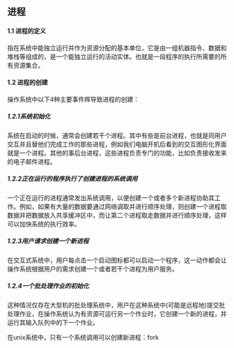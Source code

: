 ## 进程

#### 1.1 进程的定义

​	指在系统中能独立运行并作为资源分配的基本单位，它是由一组机器指令、数据和堆栈等组成的，是一个能独立运行的活动实体。也就是一段程序的执行所需要的所有资源集合。

#### 1.2 进程的创建

操作系统中以下4种主要事件辉导致进程的创建：

##### 1.2.1系统初始化

​	系统在启动的时候，通常会创建若干个进程。其中有些是前台进程，也就是同用户交互并且替他们完成工作的那些进程，例如我们电脑开机后看到的交互图形化界面就是一个进程。其他的事后台进程，这些进程负责专门的功能，比如负责接收发来的电子邮件进程。

##### 1.2.2正在运行的程序执行了创建进程的系统调用

​	一个正在运行的进程通常发出系统调用，以便创建一个或者多个新进程协助其工作。例如，如果有大量的数据要通过网络调取并进行顺序处理，则创建一个进程取数据并把数据放入共享缓冲区中，而让第二个进程取走数据并进行顺序处理，这样可以加快系统的执行效率。

##### 1.2.3用户请求创建一个新进程

​	在交互式系统中，用户每点击一个启动图标都可以启动一个程序，这一动作都会让操作系统根据用户的需求创建一个或者若干个进程为用户服务。

##### 1.2.4一个批处理作业的初始化

​	这种情况仅存在大型机的批处理系统中，用户在这种系统中(可能是远程地)提交批处理作业，在操作系统认为有资源可运行另一个作业时，它创建一个新的进程，并运行其输入队列中的下一个作业。



在unix系统中，只有一个系统调用可以创建新进程：fork